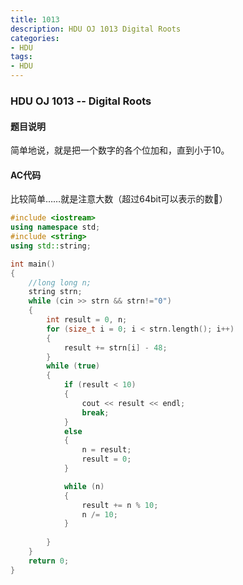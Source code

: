 ```yaml
---
title: 1013
description: HDU OJ 1013 Digital Roots
categories:
- HDU
tags:
- HDU
---
```


### HDU OJ 1013 -- Digital Roots

#### 题目说明

简单地说，就是把一个数字的各个位加和，直到小于10。



#### AC代码

比较简单……就是注意大数（超过64bit可以表示的数​:blue_heart:​）

```c++
#include <iostream>
using namespace std;
#include <string>
using std::string;

int main()
{
	//long long n;
	string strn;
	while (cin >> strn && strn!="0")
	{
		int result = 0, n;
		for (size_t i = 0; i < strn.length(); i++)
		{
			result += strn[i] - 48;
		}
		while (true)
		{
			if (result < 10)
			{
				cout << result << endl;
				break;
			}
			else
			{
				n = result;
				result = 0;
			}

			while (n)
			{
				result += n % 10;
				n /= 10;
			}
	
		}
	}
    return 0;
}
```

